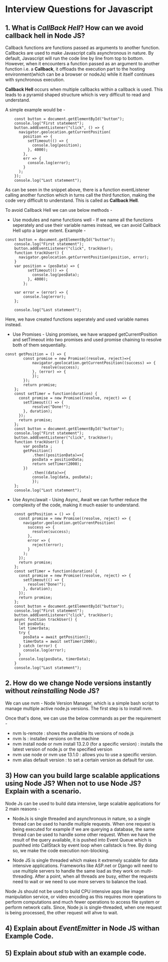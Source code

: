 # Interview Questions for Javascript

## 1. What is _CallBack Hell_? How can we avoid callback hell in Node JS?

Callback functions are functions passed as arguments to another function. Callbacks are used to make Javascript calls asynchronous in nature. By default, Javascript will run the code line by line from top to bottom. However, when it encounters a function passed as an argument to another function i.e. a **Callback**, it offloads the execution part to the hosting environment(which can be a browser or nodeJs) while it itself continues with synchronous execution.

**Callback Hell** occurs when multiple callbacks within a callback is used. This leads to a pyramid shaped structure which is very difficult to read and understand.

A simple example would be -

```
    const button = document.getElementById("button");
    console.log("First statement");
    button.addEventListener("click", () => {
      navigator.geolocation.getCurrentPosition(
        position => {
          setTimeout(() => {
            console.log(position);
          }, 4000);
        },
        err => {
          console.log(error);
        }
      );
    });
    console.log("Last statement");
```

As can be seen in the snippet above, there is a function eventListener calling another function which in turns call the third function, making the code very difficult to understand. This is called as **Callback Hell**.

To avoid Callback Hell we can use below methods -

- Use modules and name functions well - If we name all the functions seperately and use their variable names instead, we can avoid Callback Hell upto a larger extent.
  Example -

```
const button = document.getElementById("button");
    console.log("First statement");
    button.addEventListener("click", trackUser);
    function trackUser() {
      navigator.geolocation.getCurrentPosition(position, error);
    }
    var position = (posData) => {
          setTimeout(() => {
            console.log(posData);
          }, 4000);
        };

    var error = (error) => {
        console.log(error);
    };

    console.log("Last statement");
```

Here, we have created functions seperately and used variable names instead.

- Use Promises -
  Using promises, we have wrapped getCurrentPosition and setTimeout into two promises and used promise chaining to resolve both of them sequentially.

```
const getPosition = () => {
        const promise = new Promise((resolve, reject)=>{
            navigator.geolocation.getCurrentPosition((success) => {
                resolve(success);
            }, (error) => {
            });
        });
        return promise;
    };
    const setTimer = function(duration) {
      const promise = new Promise((resolve, reject) => {
        setTimeout(() => {
            resolve("Done!");
        }, duration);
      });
      return promise;
    };
    const button = document.getElementById("button");
    console.log("First statement");
    button.addEventListener("click", trackUser);
    function trackUser() {
        var posData ;
        getPosition()
            .then((positionData)=>{
            posData = positionData;
            return setTimer(2000);
        })
            .then((data)=>{
            console.log(data, posData);
            });
    };
    console.log("Last statement");
```

- Use Async/await - Using Async, Await we can further reduce the complexity of the code, making it much easier to understand.

```
    const getPosition = () => {
      const promise = new Promise((resolve, reject) => {
        navigator.geolocation.getCurrentPosition(
          success => {
            resolve(success);
          },
          error => {
            reject(error);
          }
        );
      });
      return promise;
    };
    const setTimer = function(duration) {
      const promise = new Promise((resolve, reject) => {
        setTimeout(() => {
          resolve("Done!");
        }, duration);
      });
      return promise;
    };
    const button = document.getElementById("button");
    console.log("First statement");
    button.addEventListener("click", trackUser);
    async function trackUser() {
      let posData;
      let timerData;
      try {
        posData = await getPosition();
        timerData = await setTimer(2000);
      } catch (error) {
        console.log(error);
      }
      console.log(posData, timerData);
    }
    console.log("Last statement");
```

## 2. How do we change Node versions instantly without _reinstalling_ Node JS?

We can use nvm - Node Version Manager, which is a simple bash script to manage multiple active node.js versions. 
The first step is to install nvm.

Once that's done, we can use the below commands as per the requirement - 
- nvm ls-remote : shows the available lts versions of node.js
- nvm ls : installed versions on the machine
- nvm install node or nvm install 13.2.0 (for a specific version) : installs the latest version of node.js or the specified version
- nvm use node or nvm use 13.1.0 : allows you to use a specific version.
- nvm alias default version : to set a certain version as default for use.


## 3) How can you build large scalable applications using Node JS? When not to use Node JS? Explain with a scenario.

Node Js can be used to build data intensive, large scalable applications for 2 main reasons -
- NodeJs is single threaded and asynchronous in nature, so a single thread can be used to handle multiple requests. When one request is being executed for example if we are querying a database, the same thread can be used to handle some other request. When we have the result of the query available, it is pushed into Event Queue which is pushhed into CallStack by event loop when callstack is free.
By doing so, we make the code execution non-blocking. 

- Node JS is single threaded which makes it extremely scalable for data intensive applications. Frameworks like ASP.net or Django will need to use multiple servers to handle the same load as they work on multi-threading. After a point, when all threads are busy, either the requests need to wait or we need to use more servers to balance the load. 

Node Js should not be used to build CPU intensive apps like image manipulation service, or video encoding as this requires more operations to perform computations and much fewer operations to access file system or perform network calls. Since, Node js is single-threaded, when one request is being processed, the other request will ahve to wait.

## 4) Explain about _EventEmitter_ in Node JS withan Example Code.



## 5) Explain about _stub_ with an example code.

